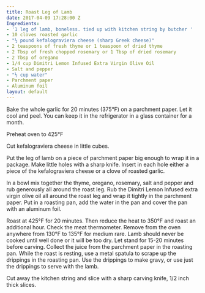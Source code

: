 ```yaml
---
title: Roast Leg of Lamb
date: 2017-04-09 17:28:00 Z
Ingredients:
- '1 leg of lamb, boneless. tied up with kitchen string by butcher '
- 10 cloves roasted garlic
- "½ pound kefalograviera cheese (sharp Greek cheese)"
- 2 teaspoons of fresh thyme or 1 teaspoon of dried thyme
- 2 Tbsp of fresh chopped rosemary or 1 Tbsp of dried rosemary
- 2 Tbsp of oregano
- 1/4 cup Dimitri Lemon Infused Extra Virgin Olive Oil
- Salt and pepper
- "½ cup water"
- Parchment paper
- Aluminum foil
layout: default
---
```


Bake the whole garlic for 20 minutes (375°F) on a parchment paper. Let it cool and peel. You can keep it in the refrigerator in a glass container for a month. 

Preheat oven to 425°F

Cut kefalograviera cheese in little cubes.

Put the leg of lamb on a piece of parchment paper big enough to wrap it in a package. Make little holes with a sharp knife. Insert in each hole either a piece of the kefalograviera cheese or a clove of roasted garlic.

In a bowl mix together the thyme, oregano, rosemary, salt and pepper and rub generously all around the roast leg. Rub the Dimitri Lemon Infused extra virgin olive oil all around the roast leg and wrap it tightly in the parchment paper. Put in a roasting pan, add the water in the pan and cover the pan with an aluminum foil.

Roast at 425°F for 20 minutes. Then reduce the heat to 350°F and roast an additional hour. Check the meat thermometer. Remove from the oven anywhere from 130°F to 135°F for medium rare. Lamb should never be cooked until well done or it will be too dry. Let stand for 15-20 minutes before carving. Collect the juice from the parchment paper in the roasting pan. While the roast is resting, use a metal spatula to scrape up the drippings in the roasting pan. Use the drippings to make gravy, or use just the drippings to serve with the lamb.

Cut away the kitchen string and slice with a sharp carving knife, 1/2 inch thick slices. 
